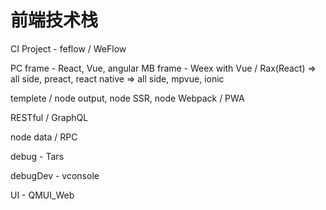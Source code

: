 # 前端技术栈

CI Project - feflow / WeFlow

PC frame - React, Vue, angular
MB frame - Weex with Vue / Rax(React) => all side, preact, react native => all side, mpvue, ionic

templete / node output, node SSR, node Webpack / PWA

RESTful / GraphQL

node data / RPC

debug - Tars

debugDev - vconsole

UI - QMUI_Web
